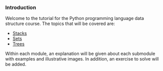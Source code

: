 ### Introduction
Welcome to the tutorial for the Python programming language data structure course. The topics that will be covered are:
* [Stacks](stacks.md)
* [Sets](sets.md)
* [Trees](trees.md)

Within each module, an explanation will be given about each submodule with examples and illustrative images. In addition, an exercise to solve will be added.
